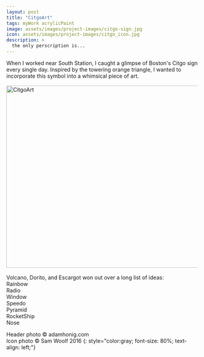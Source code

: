 ```yaml
---
layout: post
title: "CitgoArt"
tags: myWork acrylicPaint
image: assets/images/project-images/citgo-sign.jpg
icon: assets/images/project-images/citgo_icon.jpg
description: >
  the only perscription is...
---
```

When I worked near South Station, I caught a glimpse of Boston's Citgo sign every single day. Inspired by the towering orange triangle, I wanted to incorporate this symbol into a whimsical piece of art. 
<br><br>
<a data-flickr-embed="true"  href="https://www.flickr.com/photos/141235365@N08/albums/72157666117568621" title="CitgoArt"><img src="https://farm2.staticflickr.com/1543/25868369072_aeef89cf35_z.jpg" width="640" height="480" alt="CitgoArt"></a><script async src="//embedr.flickr.com/assets/client-code.js" charset="utf-8"></script>
<br><br>
Volcano, Dorito, and Escargot won out over a long list of ideas:
<br>Rainbow
<br>Radio
<br>Window
<br>Speedo
<br>Pyramid
<br>RocketShip
<br>Nose
<br>


Header photo &copy; adamhonig.com<br>
Icon photo &copy; Sam Woolf 2016
{: style="color:gray; font-size: 80%; text-align: left;"}